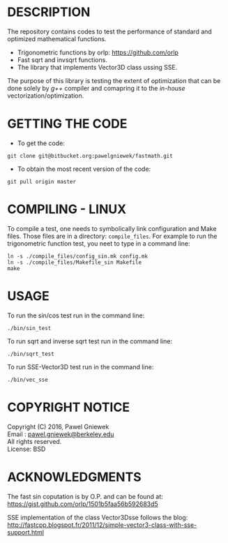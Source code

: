 DESCRIPTION
==================================================
The repository contains codes to test the performance of standard and optimized mathematical functions.

* Trigonometric functions by orlp: https://github.com/orlp  
* Fast sqrt and invsqrt functions.  
* The library that implements Vector3D class ussing SSE.  

The purpose of this library is testing the extent of optimization that can 
be done solely by _g++_ compiler and comapring it to the _in-house_ vectorization/optimization.

GETTING THE CODE
==================================================
* To get the code:
```
git clone git@bitbucket.org:pawelgniewek/fastmath.git
```

* To obtain the most recent version of the code:
```
git pull origin master
```


COMPILING - LINUX
==================================================
To compile a test, one needs to symbolically link configuration and Make files.
Those files are in a directory: ```compile_files```.
For example to run the trigonometric function test, you neet to type in a command line:

```
ln -s ./compile_files/config_sin.mk config.mk
ln -s ./compile_files/Makefile_sin Makefile
make
```

USAGE
=====
To run the sin/cos test run in the command line:
```
./bin/sin_test
```

To run sqrt and inverse sqrt test run in the command line:
```
./bin/sqrt_test
```

To run SSE-Vector3D test run in the command line:
```
./bin/vec_sse
```

COPYRIGHT NOTICE
================
Copyright (C) 2016,  Pawel Gniewek  
Email  : pawel.gniewek@berkeley.edu  
All rights reserved.  
License: BSD  

ACKNOWLEDGMENTS
===============
The fast sin coputation is by O.P. and can be found at:
https://gist.github.com/orlp/1501b5faa56b592683d5

SSE implementation of the class Vector3Dsse follows the blog:
http://fastcpp.blogspot.fr/2011/12/simple-vector3-class-with-sse-support.html
